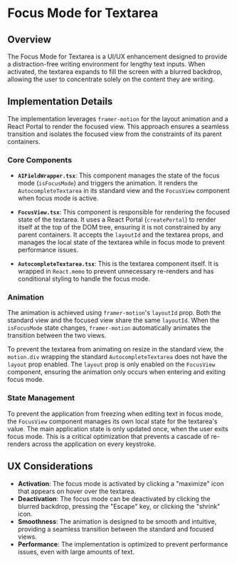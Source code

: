 # Focus Mode for Textarea

## Overview

The Focus Mode for Textarea is a UI/UX enhancement designed to provide a distraction-free writing environment for lengthy text inputs. When activated, the textarea expands to fill the screen with a blurred backdrop, allowing the user to concentrate solely on the content they are writing.

## Implementation Details

The implementation leverages `framer-motion` for the layout animation and a React Portal to render the focused view. This approach ensures a seamless transition and isolates the focused view from the constraints of its parent containers.

### Core Components

-   **`AIFieldWrapper.tsx`**: This component manages the state of the focus mode (`isFocusMode`) and triggers the animation. It renders the `AutocompleteTextarea` in its standard view and the `FocusView` component when focus mode is active.

-   **`FocusView.tsx`**: This component is responsible for rendering the focused state of the textarea. It uses a React Portal (`createPortal`) to render itself at the top of the DOM tree, ensuring it is not constrained by any parent containers. It accepts the `layoutId` and the textarea props, and manages the local state of the textarea while in focus mode to prevent performance issues.

-   **`AutocompleteTextarea.tsx`**: This is the textarea component itself. It is wrapped in `React.memo` to prevent unnecessary re-renders and has conditional styling to handle the focus mode.

### Animation

The animation is achieved using `framer-motion`'s `layoutId` prop. Both the standard view and the focused view share the same `layoutId`. When the `isFocusMode` state changes, `framer-motion` automatically animates the transition between the two views.

To prevent the textarea from animating on resize in the standard view, the `motion.div` wrapping the standard `AutocompleteTextarea` does not have the `layout` prop enabled. The `layout` prop is only enabled on the `FocusView` component, ensuring the animation only occurs when entering and exiting focus mode.

### State Management

To prevent the application from freezing when editing text in focus mode, the `FocusView` component manages its own local state for the textarea's value. The main application state is only updated once, when the user exits focus mode. This is a critical optimization that prevents a cascade of re-renders across the application on every keystroke.

## UX Considerations

-   **Activation**: The focus mode is activated by clicking a "maximize" icon that appears on hover over the textarea.
-   **Deactivation**: The focus mode can be deactivated by clicking the blurred backdrop, pressing the "Escape" key, or clicking the "shrink" icon.
-   **Smoothness**: The animation is designed to be smooth and intuitive, providing a seamless transition between the standard and focused views.
-   **Performance**: The implementation is optimized to prevent performance issues, even with large amounts of text.
